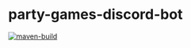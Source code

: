 # party-games-discord-bot

[![maven-build](https://github.com/oprokipchuk/party-games-discord-bot/actions/workflows/maven-build.yml/badge.svg)](https://github.com/oprokipchuk/party-games-discord-bot/actions)
